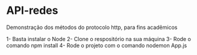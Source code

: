 # API-redes
Demonstração dos métodos do protocolo http, para fins acadêmicos 

1- Basta instalar o Node
2- Clone o respositório na sua máquina
3- Rode o comando npm install
4- Rode o projeto com o comando nodemon App.js
